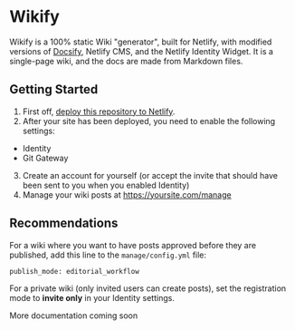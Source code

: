 # Wikify
Wikify is a 100% static Wiki "generator", built for Netlify, with modified versions of [Docsify](https://docsify.js.org), Netlify CMS, and the Netlify Identity Widget. It is a single-page wiki, and the docs are made from Markdown files.

## Getting Started
1. First off, [deploy this repository to Netlify](https://app.netlify.com/start/deploy?repository=https://github.com/TristianK3604/wikify).
2. After your site has been deployed, you need to enable the following settings:
  - Identity
  - Git Gateway
3. Create an account for yourself (or accept the invite that should have been sent to you when you enabled Identity)
4. Manage your wiki posts at https://yoursite.com/manage

## Recommendations
For a wiki where you want to have posts approved before they are published, add this line to the `manage/config.yml` file:
````
publish_mode: editorial_workflow
````
For a private wiki (only invited users can create posts), set the registration mode to **invite only** in your Identity settings.

More documentation coming soon
